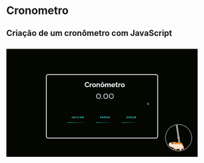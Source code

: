 # Cronometro
<h2>Criação de um cronômetro com JavaScript<h2>
<p align="center"><img width="auto" src="src/assets/cronometro.gif
"></p>
